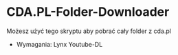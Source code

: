 
# CDA.PL-Folder-Downloader
Możesz użyć tego skryptu aby pobrać cały folder z cda.pl

 - Wymagania:
   Lynx
   Youtube-DL

